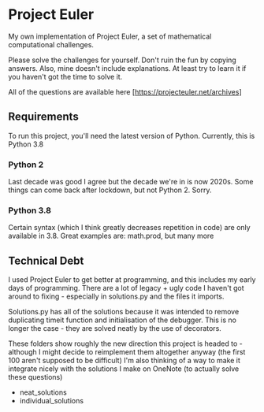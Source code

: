 # Project Euler
My own implementation of Project Euler, a set of mathematical computational
challenges.

Please solve the challenges for yourself. Don't ruin the fun by copying answers. Also, mine doesn't include explanations.
At least try to learn it if you haven't got the time to solve it.

All of the questions are available here [https://projecteuler.net/archives]

## Requirements
To run this project, you'll need the latest version of Python. Currently, this is Python 3.8

### Python 2
Last decade was good I agree but the decade we're in is now 2020s. 
Some things can come back after lockdown, but not Python 2. Sorry. 

### Python 3.8
Certain syntax (which I think greatly decreases repetition in code) are only available in 3.8.
Great examples are: math.prod, but many more

## Technical Debt
I used Project Euler to get better at programming, and this includes my early days of programming.
There are a lot of legacy + ugly code  I haven't got around
to fixing - especially in solutions.py and the files it imports.

Solutions.py has all of the solutions because it was intended to remove duplicating timeit function and 
initialisation of the debugger. This is no longer the case - they are solved neatly by the use of decorators.

These folders show roughly the new direction this project is headed to - although I might decide to reimplement them
altogether anyway (the first 100 aren't supposed to be difficult) I'm also thinking of a way to make it integrate 
nicely with the solutions I make on OneNote (to actually solve these questions) 
- neat_solutions
- individual_solutions
